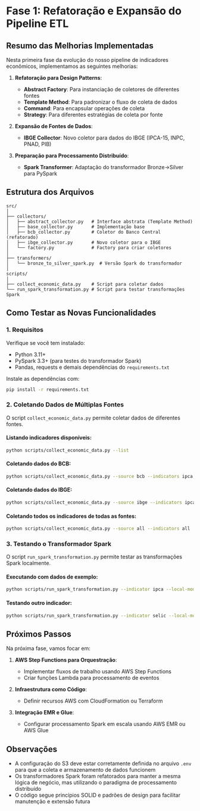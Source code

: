 # Fase 1: Refatoração e Expansão do Pipeline ETL

## Resumo das Melhorias Implementadas

Nesta primeira fase da evolução do nosso pipeline de indicadores econômicos, implementamos as seguintes melhorias:

1. **Refatoração para Design Patterns**:
   - **Abstract Factory**: Para instanciação de coletores de diferentes fontes
   - **Template Method**: Para padronizar o fluxo de coleta de dados
   - **Command**: Para encapsular operações de coleta
   - **Strategy**: Para diferentes estratégias de coleta por fonte

2. **Expansão de Fontes de Dados**:
   - **IBGE Collector**: Novo coletor para dados do IBGE (IPCA-15, INPC, PNAD, PIB)

3. **Preparação para Processamento Distribuído**:
   - **Spark Transformer**: Adaptação do transformador Bronze→Silver para PySpark

## Estrutura dos Arquivos

```
src/
│
├── collectors/
│   ├── abstract_collector.py   # Interface abstrata (Template Method)
│   ├── base_collector.py       # Implementação base
│   ├── bcb_collector.py        # Coletor do Banco Central (refatorado)
│   ├── ibge_collector.py       # Novo coletor para o IBGE
│   └── factory.py              # Factory para criar coletores
│
├── transformers/
│   └── bronze_to_silver_spark.py  # Versão Spark do transformador
│
scripts/
│
├── collect_economic_data.py    # Script para coletar dados
└── run_spark_transformation.py # Script para testar transformações Spark
```

## Como Testar as Novas Funcionalidades

### 1. Requisitos

Verifique se você tem instalado:
- Python 3.11+
- PySpark 3.3+ (para testes do transformador Spark)
- Pandas, requests e demais dependências do `requirements.txt`

Instale as dependências com:
```bash
pip install -r requirements.txt
```

### 2. Coletando Dados de Múltiplas Fontes

O script `collect_economic_data.py` permite coletar dados de diferentes fontes.

#### Listando indicadores disponíveis:
```bash
python scripts/collect_economic_data.py --list
```

#### Coletando dados do BCB:
```bash
python scripts/collect_economic_data.py --source bcb --indicators ipca,selic --months 6
```

#### Coletando dados do IBGE:
```bash
python scripts/collect_economic_data.py --source ibge --indicators ipca15,inpc --months 12
```

#### Coletando todos os indicadores de todas as fontes:
```bash
python scripts/collect_economic_data.py --source all --indicators all
```

### 3. Testando o Transformador Spark

O script `run_spark_transformation.py` permite testar as transformações Spark localmente.

#### Executando com dados de exemplo:
```bash
python scripts/run_spark_transformation.py --indicator ipca --local-mode --output-path ./output/ipca_spark
```

#### Testando outro indicador:
```bash
python scripts/run_spark_transformation.py --indicator selic --local-mode
```

## Próximos Passos

Na próxima fase, vamos focar em:

1. **AWS Step Functions para Orquestração**:
   - Implementar fluxos de trabalho usando AWS Step Functions
   - Criar funções Lambda para processamento de eventos

2. **Infraestrutura como Código**:
   - Definir recursos AWS com CloudFormation ou Terraform

3. **Integração EMR e Glue**:
   - Configurar processamento Spark em escala usando AWS EMR ou AWS Glue

## Observações

- A configuração do S3 deve estar corretamente definida no arquivo `.env` para que a coleta e armazenamento de dados funcionem
- Os transformadores Spark foram refatorados para manter a mesma lógica de negócio, mas utilizando o paradigma de processamento distribuído
- O código segue princípios SOLID e padrões de design para facilitar manutenção e extensão futura